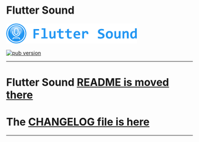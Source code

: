 # Flutter Sound

<img src="flutter_sound/doc/Logotype primary.png" width="70%" height="70%" />

<p align="left">
  <a href="https://pub.dartlang.org/packages/flutter_sound"><img alt="pub version" src="https://img.shields.io/pub/v/flutter_sound.svg?style=flat-square"></a>
</p>

-------------------------------------------------------------------------------------

# Flutter Sound [README is moved there](doc/flutter_sound/README.md)
# The [CHANGELOG file is here](doc/CHANGELOG.md)

-------------------------------------------------------------------------------------
